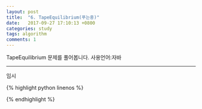 ```yaml
---
layout: post
title:  "6. TapeEquilibrium(푸는중)"
date:   2017-09-27 17:10:13 +0800
categories: study
tags: algorithm 
comments: 1
---
```


TapeEquilibrium  문제를 풀어봅니다. 사용언어:자바

---

임시

{% highlight python linenos %}

{% endhighlight %}